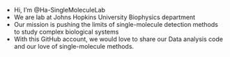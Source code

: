 - Hi, I’m @Ha-SingleMoleculeLab
- We are lab at Johns Hopkins University Biophysics department
- Our mission is pushing the limits of single-molecule detection methods to study complex biological systems
- With this GitHub account, we would love to share our Data analysis code and our love of single-molecule methods.

<!---
Ha-SingleMoleculeLab/Ha-SingleMoleculeLab is a ✨ special ✨ repository because its `README.md` (this file) appears on your GitHub profile.
You can click the Preview link to take a look at your changes.
--->
